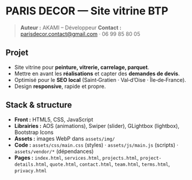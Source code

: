 # PARIS DECOR — Site vitrine BTP

> **Auteur :** AKAMI – Développeur
> **Contact :** [parisdecor.contact@gmail.com](mailto:parisdecor.contact@gmail.com) · 06 99 85 80 05

## Projet

* Site vitrine pour **peinture, vitrerie, carrelage, parquet**.
* Mettre en avant les **réalisations** et capter des **demandes de devis**.
* Optimisé pour le **SEO local** (Saint‑Gratien · Val‑d’Oise · Île‑de‑France).
* Design **responsive**, rapide et propre.

## Stack & structure

* **Front :** HTML5, CSS, JavaScript
* **Librairies :** AOS (animations), Swiper (slider), GLightbox (lightbox), Bootstrap Icons
* **Assets :** images WebP dans `assets/img/`
* **Code :** `assets/css/main.css` (styles) · `assets/js/main.js` (scripts) · `assets/vendor/*` (dépendances)
* **Pages :** `index.html`, `services.html`, `projects.html`, `project-details.html`, `quote.html`, `contact.html`, `team.html`, `terms.html`, `privacy.html`
